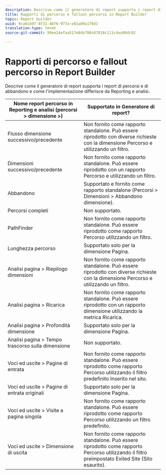 ```yaml
---
description: Descrive come il generatore di report supporta i report di percorsi e di abbandono e come l'implementazione differisce da Reporting e analisi.
title: Rapporti di percorso e fallout percorso in Report Builder
topic: Report builder
uuid: 9ca6cb97-8f31-46f6-977a-e81a89a176d1
translation-type: tm+mt
source-git-commit: 99ee24efaa517e8da700c67818c111c4aa90dc02

---
```



# Rapporti di percorso e fallout percorso in Report Builder

Descrive come il generatore di report supporta i report di percorsi e di abbandono e come l'implementazione differisce da Reporting e analisi.

| Nome report percorso in Reporting e analisi (percorsi &gt; dimensione &gt;) | Supportato in Generatore di report? |
|--- |--- |
| Flusso dimensione successivo/precedente | Non fornito come rapporto standalone. Può essere riprodotto con diverse richieste con la dimensione Percorso e utilizzando un filtro. |
| Dimensioni successivo/precedente | Non fornito come rapporto standalone. Può essere riprodotto con un rapporto Percorso e utilizzando un filtro. |
| Abbandono | Supportato e fornito come rapporto standalone (Percorsi &gt; Dimensioni &gt; Abbandono dimensione). |
| Percorsi completi | Non supportato. |
| PathFinder | Non fornito come rapporto standalone. Può essere riprodotto come rapporto Percorso utilizzando un filtro. |
| Lunghezza percorso | Supportato solo per la dimensione Pagina. |
| Analisi pagina &gt; Riepilogo dimensioni | Non fornito come rapporto standalone. Può essere riprodotto con diverse richieste con la dimensione Percorso e utilizzando un filtro. |
| Analisi pagina &gt; Ricarica | Non fornito come rapporto standalone. Può essere riprodotto con un rapporto dimensione utilizzando la metrica Ricarica. |
| Analisi pagina &gt; Profondità dimensione | Supportato solo per la dimensione Pagina. |
| Analisi pagina &gt; Tempo trascorso sulla dimensione | Non supportato. |
| Voci ed uscite &gt; Pagine di entrata | Non fornito come rapporto standalone. Può essere riprodotto come rapporto Percorso utilizzando il filtro predefinito Inserito nel sito. |
| Voci ed uscite &gt; Pagine di entrata originali | Supportato solo per la dimensione Pagina. |
| Voci ed uscite &gt; Visite a pagina singola | Non fornito come rapporto standalone. Può essere riprodotto come rapporto Percorso utilizzando un filtro predefinito. |
| Voci ed uscite &gt; Dimensione di uscita | Non fornito come rapporto standalone. Può essere riprodotto come rapporto Percorso utilizzando il filtro preimpostato Exited Site (Sito esaurito). |
